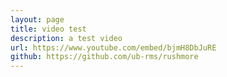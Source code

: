 ```yaml
---
layout: page
title: video test
description: a test video
url: https://www.youtube.com/embed/bjmH8DbJuRE
github: https://github.com/ub-rms/rushmore
---
```


